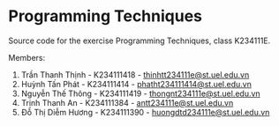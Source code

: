 # Programming Techniques
Source code for the exercise Programming Techniques, class K234111E.

Members:
1. Trần Thanh Thịnh - K234111418 - thinhtt234111e@st.uel.edu.vn
2. Huỳnh Tấn Phát - K234111414 - phatht234111414@st.uel.edu.vn
3. Nguyễn Thế Thông - K234111419 - thongnt234111e@st.uel.edu.vn
4. Trịnh Thanh An - K234111384 - antt234111e@st.uel.edu.vn
5. Đỗ Thị Diễm Hương - K234111390 - huongdtd234111e@st.uel.edu.vn
